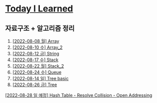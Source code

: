 # [Today I Learned](/../..)

## 자료구조 + 알고리즘 정리

1. [[2022-08-08 월] Array](./0808_Array.md)
2. [[2022-08-10 수] Array_2](./0810_Array_2.md)
3. [[2022-08-12 금] String](./0812_String.md)
4. [[2022-08-17 수] Stack](./0817_Stack.md)
5. [[2022-08-22 월] Stack_2](./0822_Stack_2.md)
6. [[2022-08-24 수] Queue](./0824_Queue.md)
7. [[2022-08-14 일] Tree basic](https://github.com/kimsixsue/CS-Study/blob/master/kimsixsue/Tree.md)
8. [[2022-08-26 금] Tree](./0826_Tree.md)

[[2022-08-28 일 예정] Hash Table - Resolve Collision - Open Addressing](https://github.com/kimsixsue/CS-Study/blob/master/kimsixsue/Open_Addressing.md)
